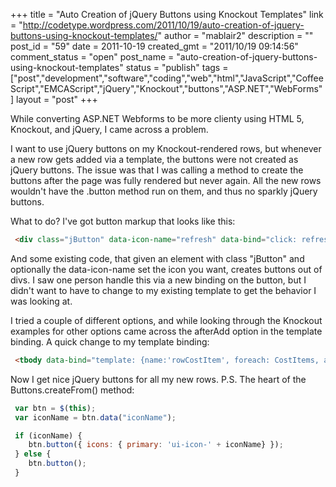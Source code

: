 +++
title = "Auto Creation of jQuery Buttons using Knockout Templates"
link = "http://codetype.wordpress.com/2011/10/19/auto-creation-of-jquery-buttons-using-knockout-templates/"
author = "mablair2"
description = ""
post_id = "59"
date = 2011-10-19
created_gmt = "2011/10/19 09:14:56"
comment_status = "open"
post_name = "auto-creation-of-jquery-buttons-using-knockout-templates"
status = "publish"
tags = ["post","development","software","coding","web","html","JavaScript","CoffeeScript","EMCAScript","jQuery","Knockout","buttons","ASP.NET","WebForms"]
layout = "post"
+++

While converting ASP.NET Webforms to be more clienty using HTML 5, Knockout, and jQuery, I came across a problem.

I want to use jQuery buttons on my Knockout-rendered rows, but whenever a new row gets added via a template, the buttons were not created as jQuery buttons. The issue was that I was calling a method to create the buttons after the page was fully rendered but never again. All the new rows wouldn't have the .button method run on them, and thus no sparkly jQuery buttons.

What to do? I've got button markup that looks like this:

``` html
 <div class="jButton" data-icon-name="refresh" data-bind="click: refresh"> Refresh </div>
```

 And some existing code, that given an element with class "jButton" and optionally the data-icon-name set the icon you want, creates buttons out of divs. I saw one person handle this via a new binding on the button, but I didn't want to have to change to my existing template to get the behavior I was looking at.

 I tried a couple of different options, and while looking through the Knockout examples for other options came across the afterAdd option in the template binding. A quick change to my template binding:

``` html
 <tbody data-bind="template: {name:'rowCostItem', foreach: CostItems, afterAdd: function(elem) { var row = $(elem); Buttons.createFrom(row); }}">
```

 Now I get nice jQuery buttons for all my new rows. P.S. The heart of the Buttons.createFrom() method:

``` js
 var btn = $(this);
 var iconName = btn.data("iconName");

 if (iconName) {
 	btn.button({ icons: { primary: 'ui-icon-' + iconName} });
 } else {
 	btn.button();
 }
```


